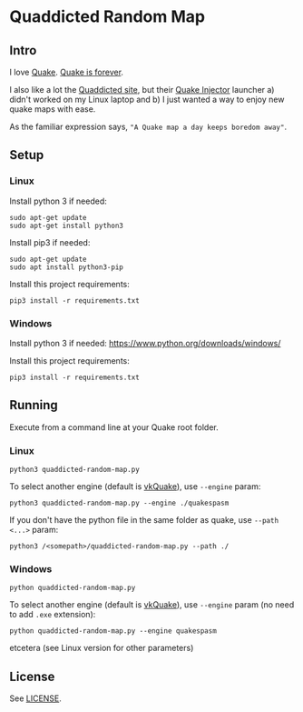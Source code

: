 # Quaddicted Random Map

## Intro

I love [Quake](https://en.wikipedia.org/wiki/Quake_(video_game)). [Quake is forever](https://www.quaddicted.com/_media/quake/quake_is_forever.jpg).

I also like a lot the [Quaddicted site](https://www.quaddicted.com/), but their [Quake Injector](https://www.quaddicted.com/tools/quake_injector) launcher a) didn't worked on my Linux laptop and b) I just wanted a way to enjoy new quake maps with ease.

As the familiar expression says, `"A Quake map a day keeps boredom away"`.

## Setup

### Linux

Install python 3 if needed:
```
sudo apt-get update
sudo apt-get install python3
```

Install pip3 if needed:
```
sudo apt-get update
sudo apt install python3-pip
```

Install this project requirements:
```
pip3 install -r requirements.txt
```

### Windows

Install python 3 if needed: https://www.python.org/downloads/windows/

Install this project requirements:
```
pip3 install -r requirements.txt
```


## Running

Execute from a command line at your Quake root folder.

### Linux

```
python3 quaddicted-random-map.py
```

To select another engine (default is [vkQuake](https://github.com/Novum/vkQuake)), use `--engine` param:
```
python3 quaddicted-random-map.py --engine ./quakespasm
```

If you don't have the python file in the same folder as quake, use `--path <...>` param:
```
python3 /<somepath>/quaddicted-random-map.py --path ./
```

### Windows

```
python quaddicted-random-map.py
```

To select another engine (default is [vkQuake](https://github.com/Novum/vkQuake)), use `--engine` param (no need to add `.exe` extension):
```
python quaddicted-random-map.py --engine quakespasm
```

etcetera (see Linux version for other parameters)


## License

See [LICENSE](LICENSE).
